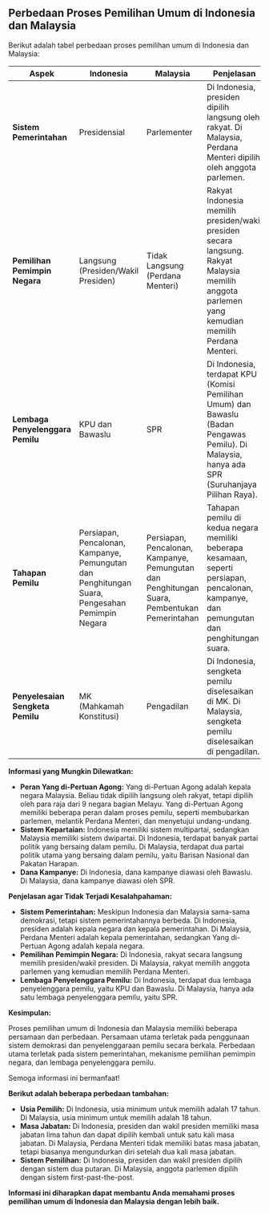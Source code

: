 ## Perbedaan Proses Pemilihan Umum di Indonesia dan Malaysia

Berikut adalah tabel perbedaan proses pemilihan umum di Indonesia dan Malaysia:

| **Aspek** | **Indonesia** | **Malaysia** | **Penjelasan** |
|---|---|---|---|
| **Sistem Pemerintahan** | Presidensial | Parlementer | Di Indonesia, presiden dipilih langsung oleh rakyat. Di Malaysia, Perdana Menteri dipilih oleh anggota parlemen. |
| **Pemilihan Pemimpin Negara** | Langsung (Presiden/Wakil Presiden) | Tidak Langsung (Perdana Menteri) | Rakyat Indonesia memilih presiden/wakil presiden secara langsung. Rakyat Malaysia memilih anggota parlemen yang kemudian memilih Perdana Menteri. |
| **Lembaga Penyelenggara Pemilu** | KPU dan Bawaslu | SPR | Di Indonesia, terdapat KPU (Komisi Pemilihan Umum) dan Bawaslu (Badan Pengawas Pemilu). Di Malaysia, hanya ada SPR (Suruhanjaya Pilihan Raya). |
| **Tahapan Pemilu** | Persiapan, Pencalonan, Kampanye, Pemungutan dan Penghitungan Suara, Pengesahan Pemimpin Negara | Persiapan, Pencalonan, Kampanye, Pemungutan dan Penghitungan Suara, Pembentukan Pemerintahan | Tahapan pemilu di kedua negara memiliki beberapa kesamaan, seperti persiapan, pencalonan, kampanye, dan pemungutan dan penghitungan suara. |
| **Penyelesaian Sengketa Pemilu** | MK (Mahkamah Konstitusi) | Pengadilan | Di Indonesia, sengketa pemilu diselesaikan di MK. Di Malaysia, sengketa pemilu diselesaikan di pengadilan. |

**Informasi yang Mungkin Dilewatkan:**

* **Peran Yang di-Pertuan Agong:** Yang di-Pertuan Agong adalah kepala negara Malaysia. Beliau tidak dipilih langsung oleh rakyat, tetapi dipilih oleh para raja dari 9 negara bagian Melayu. Yang di-Pertuan Agong memiliki beberapa peran dalam proses pemilu, seperti membubarkan parlemen, melantik Perdana Menteri, dan menyetujui undang-undang.
* **Sistem Kepartaian:** Indonesia memiliki sistem multipartai, sedangkan Malaysia memiliki sistem dwipartai. Di Indonesia, terdapat banyak partai politik yang bersaing dalam pemilu. Di Malaysia, terdapat dua partai politik utama yang bersaing dalam pemilu, yaitu Barisan Nasional dan Pakatan Harapan.
* **Dana Kampanye:** Di Indonesia, dana kampanye diawasi oleh Bawaslu. Di Malaysia, dana kampanye diawasi oleh SPR.

**Penjelasan agar Tidak Terjadi Kesalahpahaman:**

* **Sistem Pemerintahan:** Meskipun Indonesia dan Malaysia sama-sama demokrasi, tetapi sistem pemerintahannya berbeda. Di Indonesia, presiden adalah kepala negara dan kepala pemerintahan. Di Malaysia, Perdana Menteri adalah kepala pemerintahan, sedangkan Yang di-Pertuan Agong adalah kepala negara.
* **Pemilihan Pemimpin Negara:** Di Indonesia, rakyat secara langsung memilih presiden/wakil presiden. Di Malaysia, rakyat memilih anggota parlemen yang kemudian memilih Perdana Menteri.
* **Lembaga Penyelenggara Pemilu:** Di Indonesia, terdapat dua lembaga penyelenggara pemilu, yaitu KPU dan Bawaslu. Di Malaysia, hanya ada satu lembaga penyelenggara pemilu, yaitu SPR.

**Kesimpulan:**

Proses pemilihan umum di Indonesia dan Malaysia memiliki beberapa persamaan dan perbedaan. Persamaan utama terletak pada penggunaan sistem demokrasi dan penyelenggaraan pemilu secara berkala. Perbedaan utama terletak pada sistem pemerintahan, mekanisme pemilihan pemimpin negara, dan lembaga penyelenggara pemilu.

Semoga informasi ini bermanfaat!

**Berikut adalah beberapa perbedaan tambahan:**

* **Usia Pemilih:** Di Indonesia, usia minimum untuk memilih adalah 17 tahun. Di Malaysia, usia minimum untuk memilih adalah 18 tahun.
* **Masa Jabatan:** Di Indonesia, presiden dan wakil presiden memiliki masa jabatan lima tahun dan dapat dipilih kembali untuk satu kali masa jabatan. Di Malaysia, Perdana Menteri tidak memiliki batas masa jabatan, tetapi biasanya mengundurkan diri setelah dua kali masa jabatan.
* **Sistem Pemilihan:** Di Indonesia, presiden dan wakil presiden dipilih dengan sistem dua putaran. Di Malaysia, anggota parlemen dipilih dengan sistem first-past-the-post.

**Informasi ini diharapkan dapat membantu Anda memahami proses pemilihan umum di Indonesia dan Malaysia dengan lebih baik.**